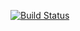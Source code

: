 [![Build Status](https://travis-ci.org/benhasselgren/ecommerce.svg?branch=master)](https://travis-ci.org/benhasselgren/ecommerce)